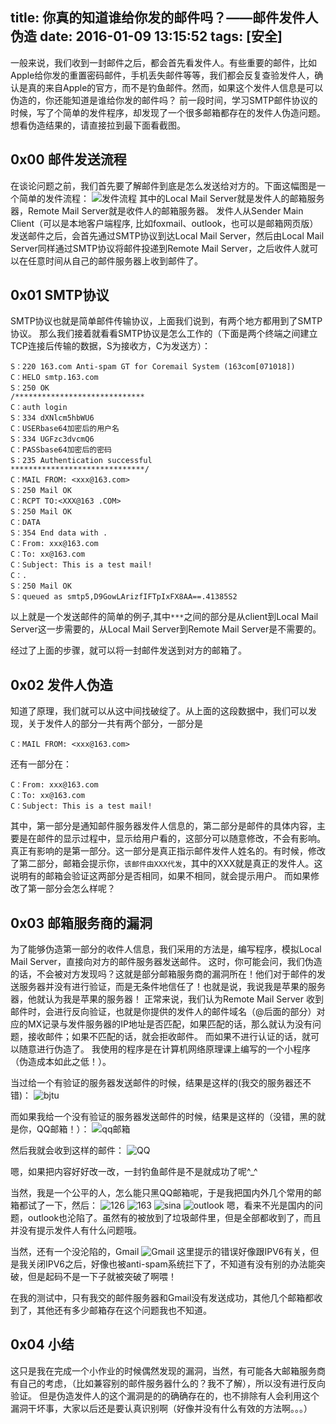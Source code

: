 title: 你真的知道谁给你发的邮件吗？——邮件发件人伪造
date: 2016-01-09 13:15:52
tags: [安全]
---

一般来说，我们收到一封邮件之后，都会首先看发件人。有些重要的邮件，比如Apple给你发的重置密码邮件，手机丢失邮件等等，我们都会反复查验发件人，确认是真的来自Apple的官方，而不是钓鱼邮件。然而，如果这个发件人信息是可以伪造的，你还能知道是谁给你发的邮件吗？
前一段时间，学习SMTP邮件协议的时候，写了个简单的发件程序，却发现了一个很多邮箱都存在的发件人伪造问题。
想看伪造结果的，请直接拉到最下面看截图。
<!-- more -->
## 0x00 邮件发送流程
在谈论问题之前，我们首先要了解邮件到底是怎么发送给对方的。下面这幅图是一个简单的发件流程：
![发件流程](http://7xn2d3.com1.z0.glb.clouddn.com/imgSMTP1.png)
其中的Local Mail Server就是发件人的邮箱服务器，Remote Mail Server就是收件人的邮箱服务器。
发件人从Sender Main Client（可以是本地客户端程序, 比如foxmail、outlook，也可以是邮箱网页版）发送邮件之后，会首先通过SMTP协议到达Local Mail Server，然后由Local Mail Server同样通过SMTP协议将邮件投递到Remote Mail Server，之后收件人就可以在任意时间从自己的邮件服务器上收到邮件了。

## 0x01 SMTP协议
SMTP协议也就是简单邮件传输协议，上面我们说到，有两个地方都用到了SMTP协议。
那么我们接着就看看SMTP协议是怎么工作的（下面是两个终端之间建立TCP连接后传输的数据，S为接收方，C为发送方）：
```
S：220 163.com Anti-spam GT for Coremail System (163com[071018])
C：HELO smtp.163.com
S：250 OK
/*****************************
C：auth login
S：334 dXNlcm5hbWU6
C：USERbase64加密后的用户名
S：334 UGFzc3dvcmQ6
C：PASSbase64加密后的密码
S：235 Authentication successful
******************************/
C：MAIL FROM: <xxx@163.com>
S：250 Mail OK
C：RCPT TO:<XXX@163 .COM>
S：250 Mail OK
C：DATA
S：354 End data with .
C：From: xxx@163.com
C：To: xx@163.com
C：Subject: This is a test mail!
C：.
S：250 Mail OK
S：queued as smtp5,D9GowLArizfIFTpIxFX8AA==.41385S2
```
以上就是一个发送邮件的简单的例子,其中`***`之间的部分是从client到Local Mail Server这一步需要的，从Local Mail Server到Remote Mail Server是不需要的。

经过了上面的步骤，就可以将一封邮件发送到对方的邮箱了。

## 0x02 发件人伪造
知道了原理，我们就可以从这中间找破绽了。从上面的这段数据中，我们可以发现，关于发件人的部分一共有两个部分，一部分是
```
C：MAIL FROM: <xxx@163.com>
```
还有一部分在：
```
C：From: xxx@163.com
C：To: xx@163.com
C：Subject: This is a test mail!
```
其中，第一部分是通知邮件服务器发件人信息的，第二部分是邮件的具体内容，主要是在邮件的显示过程中，显示给用户看的，这部分可以随意修改，不会有影响。
真正有影响的是第一部分。这一部分是真正指示邮件发件人姓名的。有时候，修改了第二部分，邮箱会提示你，`该邮件由XXX代发`，其中的XXX就是真正的发件人。这说明有的邮箱会验证这两部分是否相同，如果不相同，就会提示用户。
而如果修改了第一部分会怎么样呢？

## 0x03 邮箱服务商的漏洞
为了能够伪造第一部分的收件人信息，我们采用的方法是，编写程序，模拟Local Mail Server，直接向对方的邮件服务器发送邮件。
这时，你可能会问，我们伪造的话，不会被对方发现吗？这就是部分邮箱服务商的漏洞所在！他们对于邮件的发送服务器并没有进行验证，而是无条件地信任了！也就是说，我说我是苹果的服务器，他就认为我是苹果的服务器！
正常来说，我们认为Remote Mail Server 收到邮件时，会进行反向验证，也就是你提供的发件人的邮件域名（@后面的部分）对应的MX记录与发件服务器的IP地址是否匹配，如果匹配的话，那么就认为没有问题，接收邮件；如果不匹配的话，就会拒收邮件。
而如果不进行认证的话，就可以随意进行伪造了。
我使用的程序是在计算机网络原理课上编写的一个小程序（伪造成本如此之低！）。


当过给一个有验证的服务器发送邮件的时候，结果是这样的(我交的服务器还不错)：
![bjtu](http://7xn2d3.com1.z0.glb.clouddn.com/imgbjtu.png)

而如果我给一个没有验证的服务器发送邮件的时候，结果是这样的（没错，黑的就是你，QQ邮箱！）：
![qq邮箱](http://7xn2d3.com1.z0.glb.clouddn.com/imgQQ.png)

然后我就会收到这样的邮件：
![QQ](http://7xn2d3.com1.z0.glb.clouddn.com/imgQQ2.png)

嗯，如果把内容好好改一改，一封钓鱼邮件是不是就成功了呢^_^

当然，我是一个公平的人，怎么能只黑QQ邮箱呢，于是我把国内外几个常用的邮箱都试了一下，然后：
![126](http://7xn2d3.com1.z0.glb.clouddn.com/img126.png)
![163](http://7xn2d3.com1.z0.glb.clouddn.com/img163.png)
![sina](http://7xn2d3.com1.z0.glb.clouddn.com/imgsina.png)
![outlook](http://7xn2d3.com1.z0.glb.clouddn.com/imgoutlook.png)
嗯，看来不光是国内的问题，outlook也沦陷了。虽然有的被放到了垃圾邮件里，但是全部都收到了，而且并没有提示发件人有什么问题哦。

当然，还有一个没沦陷的，Gmail
![Gmail](http://7xn2d3.com1.z0.glb.clouddn.com/imggmail.png)
这里提示的错误好像跟IPV6有关，但是我关闭IPV6之后，好像也被anti-spam系统拦下了，不知道有没有别的办法能突破，但是起码不是一下子就被突破了啊喂！

在我的测试中，只有我交的邮件服务器和Gmail没有发送成功，其他几个邮箱都收到了，其他还有多少邮箱存在这个问题我也不知道。

## 0x04 小结
这只是我在完成一个小作业的时候偶然发现的漏洞，当然，有可能各大邮箱服务商有自己的考虑，（比如兼容别的邮件服务器什么的？我不了解），所以没有进行反向验证。
但是伪造发件人的这个漏洞是的的确确存在的，也不排除有人会利用这个漏洞干坏事，大家以后还是要认真识别啊（好像并没有什么有效的方法啊。。。）